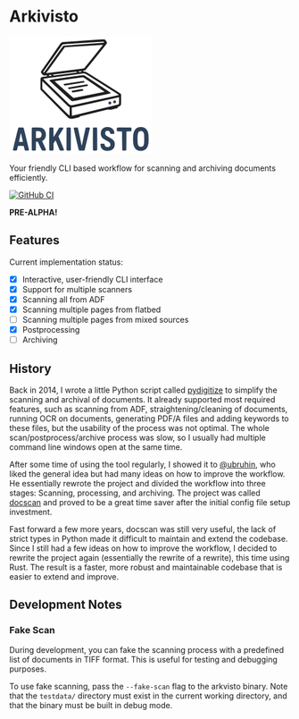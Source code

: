 # Arkivisto

![Logo](static/logo-v1-256.png)

Your friendly CLI based workflow for scanning and archiving documents
efficiently.

[![GitHub CI][github-actions-badge]][github-actions]

**PRE-ALPHA!**

## Features

Current implementation status:

- [x] Interactive, user-friendly CLI interface
- [x] Support for multiple scanners
- [x] Scanning all from ADF
- [x] Scanning multiple pages from flatbed
- [ ] Scanning multiple pages from mixed sources
- [x] Postprocessing
- [ ] Archiving

## History

Back in 2014, I wrote a little Python script called
[pydigitize](https://github.com/dbrgn/pydigitize) to simplify the scanning and
archival of documents. It already supported most required features, such as
scanning from ADF, straightening/cleaning of documents, running OCR on
documents, generating PDF/A files and adding keywords to these files, but the
usability of the process was not optimal. The whole scan/postprocess/archive
process was slow, so I usually had multiple command line windows open at the
same time.

After some time of using the tool regularly, I showed it to
[@ubruhin](https://github.com/ubruhin), who liked the general idea but had many
ideas on how to improve the workflow. He essentially rewrote the project and
divided the workflow into three stages: Scanning, processing, and archiving. The
project was called [docscan](https://gitlab.com/ubruhin/docscan) and proved to
be a great time saver after the initial config file setup investment.

Fast forward a few more years, docscan was still very useful, the lack of strict
types in Python made it difficult to maintain and extend the codebase. Since I
still had a few ideas on how to improve the workflow, I decided to rewrite the
project again (essentially the rewrite of a rewrite), this time using Rust. The
result is a faster, more robust and maintainable codebase that is easier to
extend and improve.

## Development Notes

### Fake Scan

During development, you can fake the scanning process with a predefined list of
documents in TIFF format. This is useful for testing and debugging purposes.

To use fake scanning, pass the `--fake-scan` flag to the arkvisto binary. Note
that the `testdata/` directory must exist in the current working directory, and
that the binary must be built in debug mode.


[github-actions]: https://github.com/dbrgn/arkivisto/actions?query=branch%3Amain
[github-actions-badge]: https://github.com/dbrgn/arkivisto/actions/workflows/ci.yml/badge.svg?branch=main
